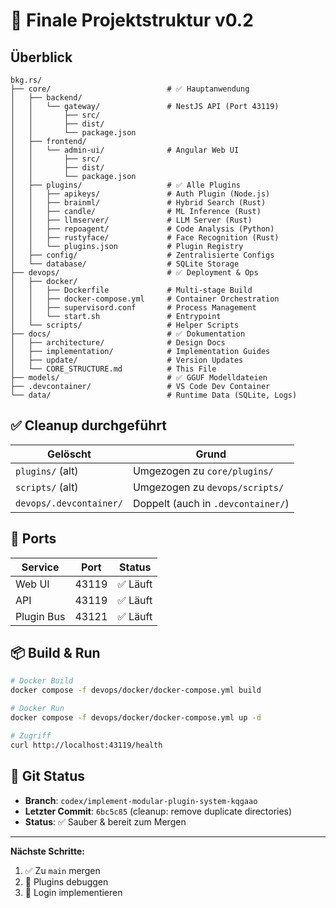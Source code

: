 # 📁 Finale Projektstruktur v0.2

## Überblick

```
bkg.rs/
├── core/                          # ✅ Hauptanwendung
│   ├── backend/
│   │   └── gateway/               # NestJS API (Port 43119)
│   │       ├── src/
│   │       ├── dist/
│   │       └── package.json
│   ├── frontend/
│   │   └── admin-ui/              # Angular Web UI
│   │       ├── src/
│   │       ├── dist/
│   │       └── package.json
│   ├── plugins/                   # ✅ Alle Plugins
│   │   ├── apikeys/               # Auth Plugin (Node.js)
│   │   ├── brainml/               # Hybrid Search (Rust)
│   │   ├── candle/                # ML Inference (Rust)
│   │   ├── llmserver/             # LLM Server (Rust)
│   │   ├── repoagent/             # Code Analysis (Python)
│   │   ├── rustyface/             # Face Recognition (Rust)
│   │   └── plugins.json           # Plugin Registry
│   ├── config/                    # Zentralisierte Configs
│   └── database/                  # SQLite Storage
├── devops/                        # ✅ Deployment & Ops
│   ├── docker/
│   │   ├── Dockerfile             # Multi-stage Build
│   │   ├── docker-compose.yml     # Container Orchestration
│   │   ├── supervisord.conf       # Process Management
│   │   └── start.sh               # Entrypoint
│   └── scripts/                   # Helper Scripts
├── docs/                          # ✅ Dokumentation
│   ├── architecture/              # Design Docs
│   ├── implementation/            # Implementation Guides
│   ├── update/                    # Version Updates
│   └── CORE_STRUCTURE.md          # This File
├── models/                        # ✅ GGUF Modelldateien
├── .devcontainer/                 # VS Code Dev Container
└── data/                          # Runtime Data (SQLite, Logs)
```

## ✅ Cleanup durchgeführt

| Gelöscht | Grund |
|----------|-------|
| `plugins/` (alt) | Umgezogen zu `core/plugins/` |
| `scripts/` (alt) | Umgezogen zu `devops/scripts/` |
| `devops/.devcontainer/` | Doppelt (auch in `.devcontainer/`) |

## 🎯 Ports

| Service | Port | Status |
|---------|------|--------|
| Web UI | 43119 | ✅ Läuft |
| API | 43119 | ✅ Läuft |
| Plugin Bus | 43121 | ✅ Läuft |

## 📦 Build & Run

```bash
# Docker Build
docker compose -f devops/docker/docker-compose.yml build

# Docker Run
docker compose -f devops/docker/docker-compose.yml up -d

# Zugriff
curl http://localhost:43119/health
```

## 🔄 Git Status

- **Branch**: `codex/implement-modular-plugin-system-kqgaao`
- **Letzter Commit**: `6bc5c85` (cleanup: remove duplicate directories)
- **Status**: ✅ Sauber & bereit zum Mergen

---

**Nächste Schritte:**
1. ✅ Zu `main` mergen
2. 🔧 Plugins debuggen
3. 📝 Login implementieren
